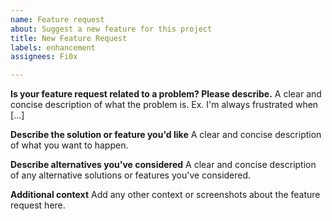 ```yaml
---
name: Feature request
about: Suggest a new feature for this project
title: New Feature Request
labels: enhancement
assignees: Fi0x

---
```


**Is your feature request related to a problem? Please describe.**
A clear and concise description of what the problem is. Ex. I'm always frustrated when [...]

**Describe the solution or feature you'd like**
A clear and concise description of what you want to happen.

**Describe alternatives you've considered**
A clear and concise description of any alternative solutions or features you've considered.

**Additional context**
Add any other context or screenshots about the feature request here.

